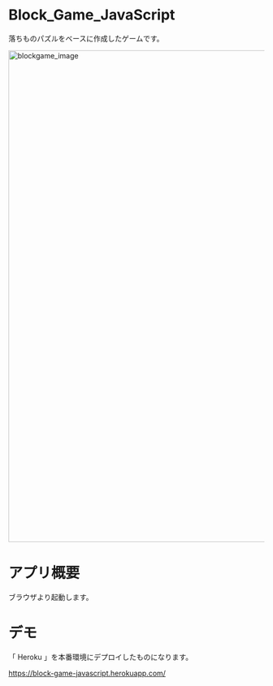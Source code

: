 # Block_Game_JavaScript

落ちものパズルをベースに作成したゲームです。

<img width="969" alt="blockgame_image" src="https://user-images.githubusercontent.com/50135286/76636363-41ae7300-658c-11ea-829d-a4a7f81afd8d.png">


# アプリ概要

ブラウザより起動します。


# デモ

「 Heroku 」を本番環境にデプロイしたものになります。

https://block-game-javascript.herokuapp.com/
